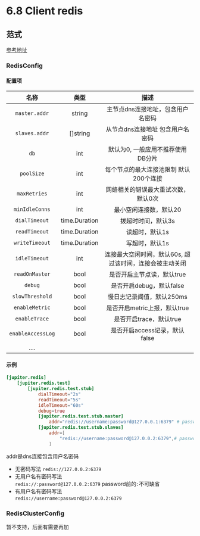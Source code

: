 # 6.8 Client redis

## 范式

[参考地址](https://github.com/douyu/jupiter/blob/master/pkg/client/redis/config.go)

### RedisConfig

#### 配置项

|       名称        |     类型      |                          描述                           |
| :---------------: | :-----------: | :-----------------------------------------------------: |
|   `master.addr`   |    string     |            主节点dns连接地址，包含用户名密码            |
|   `slaves.addr`   |   []string    |            从节点dns连接地址 包含用户名密码             |
|       `db`        |      int      |            默认为0, 一般应用不推荐使用DB分片            |
|    `poolSize`     |      int      |         每个节点的最大连接池限制 默认200个连接          |
|   `maxRetries`    |      int      |           网络相关的错误最大重试次数，默认0次           |
|  `minIdleConns`   |      int      |                 最小空闲连接数，默认20                  |
|   `dialTimeout`   | time.Duration |                   拨超时时间，默认3s                    |
|   `readTimeout`   | time.Duration |                     读超时，默认1s                      |
|  `writeTimeout`   | time.Duration |                     写超时，默认1s                      |
|   `idleTimeout`   |      int      | 连接最大空闲时间，默认60s, 超过该时间，连接会被主动关闭 |
|  `readOnMaster`   |     bool      |               是否开启主节点读，默认true                |
|      `debug`      |     bool      |                是否开启debug，默认false                 |
|  `slowThreshold`  |     bool      |                慢日志记录阈值，默认250ms                |
|  `enableMetric`   |     bool      |              是否开启metric上报，默认true               |
|   `enableTrace`   |     bool      |                 是否开启trace，默认true                 |
| `enableAccessLog` |     bool      |              是否开启access记录，默认false              |
|       ....        |               |                                                         |

#### 示例

```toml
[jupiter.redis]
    [jupiter.redis.test]
        [jupiter.redis.test.stub]
            dialTimeout="2s"
            readTimeout="5s"
            idleTimeout="60s"
            debug=true
            [jupiter.redis.test.stub.master]
                addr="redis://username:password@127.0.0.1:6379" # password可包含:
            [jupiter.redis.test.stub.slaves]
                addr=[
                    "redis://username:password@127.0.0.2:6379",# password可包含:
                ]
```

addr是dns连接包含用户名密码

- 无密码写法
  `redis://127.0.0.2:6379`
- 无用户名有密码写法  
  `redis://:password@127.0.0.2:6379` password前的`:`不可缺省
- 有用户名有密码写法  
  `redis://username:password@127.0.0.2:6379`

### RedisClusterConfig

暂不支持，后面有需要再加
